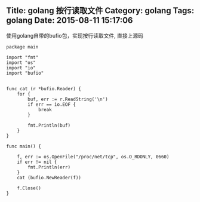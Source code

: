 Title: golang 按行读取文件
Category: golang
Tags: golang
Date: 2015-08-11 15:17:06
---


使用golang自带的bufio包，实现按行读取文件, 直接上源码


~~~golang
package main

import "fmt"
import "os"
import "io"
import "bufio"


func cat (r *bufio.Reader) {
	for {
		buf, err := r.ReadString('\n')
		if err == io.EOF {
			break
		}

		fmt.Println(buf)
	}
}

func main() {

	f, err := os.OpenFile("/proc/net/tcp", os.O_RDONLY, 0660)
	if err != nil {
		fmt.Println(err)
	}
	cat (bufio.NewReader(f))

	f.Close()
}

~~~
